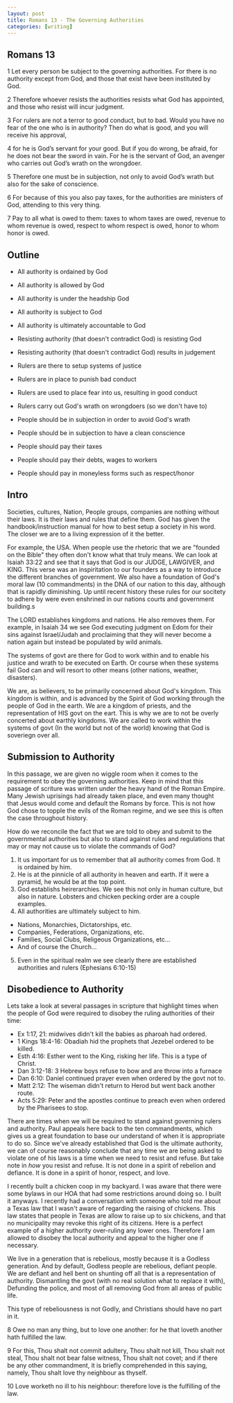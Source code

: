 ```yaml
---
layout: post
title: Romans 13 - The Governing Authorities
categories: [writing]
---
```


## Romans 13

1 Let every person be subject to the governing authorities. For there is no
authority except from God, and those that exist have been instituted by God.

2 Therefore whoever resists the authorities resists what God has appointed,
and those who resist will incur judgment.

3 For rulers are not a terror to good conduct, but to bad. Would you have no fear
of the one who is in authority? Then do what is good, and you will receive his
approval,

4 for he is God’s servant for your good. But if you do wrong, be afraid, for he
does not bear the sword in vain. For he is the servant of God, an avenger who
carries out God’s wrath on the wrongdoer.

5 Therefore one must be in subjection, not only to avoid God’s wrath but also
for the sake of conscience.

6 For because of this you also pay taxes, for the authorities are ministers of
God, attending to this very thing.

7 Pay to all what is owed to them: taxes to whom taxes are owed, revenue to whom
revenue is owed, respect to whom respect is owed, honor to whom honor is owed.


## Outline

- All authority is ordained by God
- All authority is allowed by God
- All authority is under the headship God
- All authority is subject to God
- All authority is ultimately accountable to God

- Resisting authority (that doesn't contradict God) is resisting God
- Resisting authority (that doesn't contradict God) results in judgement

- Rulers are there to setup systems of justice
- Rulers are in place to punish bad conduct
- Rulers are used to place fear into us, resulting in good conduct
- Rulers carry out God's wrath on wrongdoers (so we don't have to)

- People should be in subjection in order to avoid God's wrath
- People should be in subjection to have a clean conscience
- People should pay their taxes
- People should pay their debts, wages to workers
- People should pay in moneyless forms such as respect/honor

## Intro

Societies, cultures, Nation, People groups, companies are nothing without their
laws. It is their laws and rules that define them.  God has given the
handbook/instruction manual for how to best setup a society in
his word. The closer we are to a living expression of it the better.

For example, the USA.  When people use the rhetoric that we are "founded on the
Bible" they often don't know what that truly means.  We can look at Isaiah 33:22
and see that it says that God is our JUDGE, LAWGIVER, and KING.  This verse was
an inspiritation to our founders as a way to introduce the different branches of
government.  We also have a foundation of God's moral law (10 commandments) in
the DNA of our nation to this day, although that is rapidly diminishing.  Up
until recent history these rules for our socitety to adhere by were even
enshrined in our nations courts and government building.s

The LORD establishes kingdoms and nations.  He also removes them.  For example,
in Isaiah 34 we see God executing judgment on Edom for their sins against
Israel/Judah and proclaiming that they will never become a nation again but
instead be populated by wild animals.

The systems of govt are there for God to work within and to enable his justice
and wrath to be executed on Earth.  Or course when these systems fail God can
and will resort to other means (other nations, weather, disasters).

We are, as believers, to be primarily concerned about God's kingdom.  This
kingdom is within, and is advanced by the Spirit of God working through the
people of God in the earth.  We are a kingdom of priests, and the representation
of HIS govt on the eart.  This is why we are to not be overly concerted about
earthly kingdoms. We are called to work within the systems of govt (In the world
but not of the world) knowing that God is soveriegn over all.

## Submission to Authority

In this passage, we are given no wiggle room when it comes to the requirement to obey the governing
authorities.  Keep in mind that this passage of scriture was written under the
heavy hand of the Roman Empire.  Many Jewish uprisings had already taken place,  and even many
thought that Jesus would come and default the Romans by force. This is not how
God chose to topple the evils of the Roman regime, and we see this is often the
case throughout history.

How do we reconcile the fact that we are told to obey and submit to the
governmental authorities but also to stand against rules and regulations that
may or may not cause us to violate the commands of God?

1. It us important for us to remember that all authority comes from God. It is ordained by him.
2. He is at the pinnicle of all authority in heaven and earth. If it were a pyramid, he would be at the top point.
3. God establishs heirerarchies.  We see this not only in human culture, but also in nature.  Lobsters and chicken pecking order are a couple examples.
4. All authorities are ultimately subject to him.
  - Nations, Monarchies, Dictatorships, etc.
  - Companies, Federations, Organizations, etc.
  - Families, Social Clubs, Religeous Organizations, etc...
  - And of course the Church...
5. Even in the spiritual realm we see clearly there are established authorities
   and rulers (Ephesians 6:10-15)


## Disobedience to Authority

Lets take a look at several passages in scripture that highlight times when the
people of God were required to disobey the ruling authorities of their time:

- Ex 1:17, 21: midwives didn't kill the babies as pharoah had ordered.
- 1 Kings 18:4-16: Obadiah hid the prophets that Jezebel ordered to be killed.
- Esth 4:16: Esther went to the King, risking her life.  This is a type of
  Christ.
- Dan 3:12-18: 3 Hebrew boys refuse to bow and are throw into a furnace
- Dan 6:10: Daniel continued prayer even when ordered by the govt not to.
- Matt 2:12: The wiseman didn't return to Herod but went back another route.
- Acts 5:29: Peter and the apostles continue to preach even when ordered by the
  Pharisees to stop.

There are times when we will be required to stand against governing rulers and
authority.  Paul appeals here back to the ten commandments, which gives us a
great foundation to base our understand of when it is appropriate to do so.
Since we've already established that God is the ultimate authority, we can of
course reasonably conclude that any time we are being asked to violate one of
his laws is a time when we need to resist and refuse.  But take note in _how_
you resist and refuse.  It is not done in a spirit of rebelion and defiance.  It
is done in a spirit of honor, respect, and love.

I recently built a chicken coop in my backyard.  I was aware that there were
some bylaws in our HOA that had some restrictions around doing so. I built it
anyways.  I recently had a conversation with someone who told me about a Texas
law that I wasn't aware of regarding the raising of chickens.  This law states
that people in Texas are allow to raise up to six chickens, and that no
municipality may revoke this right of its citizens.  Here is a perfect example
of a higher authority over-ruling any lower ones.  Therefore I am allowed to
disobey the local authority and appeal to the higher one if necessary.

We live in a generation that is rebelious, mostly because it is a Godless
generation.  And by default, Godless people are rebelious, defiant people.  We
are defiant and hell bent on shunting off all that is a representation of
authority.  Dismantling the govt (with no real solution what to replace it
with), Defunding the police, and most of all removing God from all areas of
public life.

This type of rebeliousness is not Godly, and Christians should have no part in
it.


8 Owe no man any thing, but to love one another: for he that loveth another hath
fulfilled the law.

9 For this, Thou shalt not commit adultery, Thou shalt not kill, Thou shalt not
steal, Thou shalt not bear false witness, Thou shalt not covet; and if there be
any other commandment, it is briefly comprehended in this saying, namely, Thou
shalt love thy neighbour as thyself.

10 Love worketh no ill to his neighbour: therefore love is the fulfilling of the
law.

